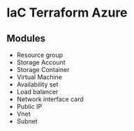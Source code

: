 # IaC Terraform Azure
## Modules
- Resource group
- Storage Account
- Storage Container
- Virtual Machine
- Availability set
- Load balancer
- Network interface card
- Public IP
- Vnet
- Subnet


